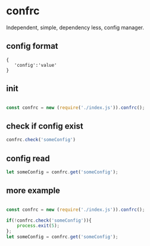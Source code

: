 
# confrc
Independent, simple, dependency less, config manager.


## config format 
```
{
   'config':'value'
}

```

## init
```javascript

const confrc = new (require('./index.js')).confrc();
```

## check if config exist
```javascript
confrc.check('someConfig')
```

## config read
```javascript
let someConfig = confrc.get('someConfig');

```



## more example
```javascript

const confrc = new (require('./index.js')).confrc();

if(!confrc.check('someConfig')){
    process.exit(5); 
};
let someConfig = confrc.get('someConfig');

```

